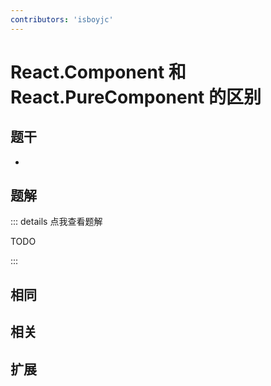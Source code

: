 ```yaml
---
contributors: 'isboyjc'
---
```


# React.Component 和 React.PureComponent 的区别


## 题干

- 



## 题解

::: details 点我查看题解

  TODO

:::



## 相同


## 相关


## 扩展

